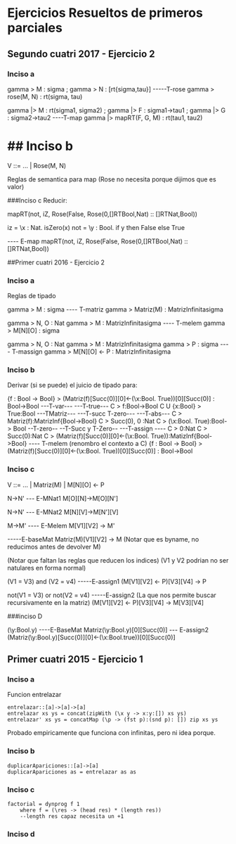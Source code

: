 # Ejercicios Resueltos de primeros parciales

## Segundo cuatri 2017 - Ejercicio 2
### Inciso a

gamma > M : sigma ; gamma > N : [rt{sigma,tau}]
-----T-rose
gamma > rose(M, N) : rt(sigma, tau)

gamma |> M : rt(sigma1, sigma2) ;
gamma |> F : sigma1->tau1 ;
gamma |> G : sigma2->tau2
----T-map
gamma |> mapRT(F, G, M) : rt(tau1, tau2)

# ## Inciso b
V ::= ... | Rose(M, N)

Reglas de semantica para map (Rose no necesita porque dijimos que es valor)

###Inciso c
Reducir: 

mapRT(not, iZ, Rose(False, Rose(0,[]RTBool,Nat) :: []RTNat,Bool))

iz = \x : Nat. isZero(x)
not = \y : Bool. if y then False else True


---- E-map
mapRT(not, iZ, Rose(False, Rose(0,[]RTBool,Nat) :: []RTNat,Bool))

##Primer cuatri 2016 - Ejercicio 2

### Inciso a 
Reglas de tipado

gamma > M : sigma
---- T-matriz
gamma > Matriz(M) : MatrizInfinitasigma

gamma > N, O : Nat gamma > M : MatrizInfinitasigma 
---- T-melem
gamma > M[N][O] : sigma

gamma > N, O : Nat gamma > M : MatrizInfinitasigma gamma > P : sigma
---- T-massign
gamma > M[N][O] <- P : MatrizInfinitasigma

### Inciso b
Derivar (si se puede) el juicio de tipado para:

{f : Bool -> Bool} > (Matriz(f)[Succ(0)][0]<-(\x:Bool. True))[0][Succ(0)] : Bool->Bool
								---T-var---                                                  ---T-true---
								C > f:Bool->Bool                                             C U {x:Bool} > True:Bool
								---TMatriz---                       ---T-succ T-zero---      ---T-abs---
								C > Matriz(f):MatrizInf{Bool->Bool} C > Succ(0), 0 :Nat C > (\x:Bool. True):Bool-> Bool
--T-zero-- --T-Succ y T-Zero--  ---T-assign ----
C > 0:Nat 	C > Succ(0):Nat		C > (Matriz(f)[Succ(0)][0]<-(\x:Bool. True)):MatizInf{Bool->Bool}
---- T-melem (renombro el contexto a C)
{f : Bool -> Bool} > (Matriz(f)[Succ(0)][0]<-(\x:Bool. True))[0][Succ(0)] : Bool->Bool


### Inciso c

V ::= ... | Matriz(M) | M[N][O] <- P

N->N'
--- E-MNat1
M[O][N]->M[O][N']

N->N'
--- E-MNat2
M[N][V]->M[N'][V]

M->M'
---- E-Melem 
M[V1][V2] -> M'

-----E-baseMat
Matriz(M)[V1][V2] -> M (Notar que es byname, no reducimos antes de devolver M)

(Notar que faltan las reglas que reducen los indices)
(V1 y V2 podrian no ser natulares en forma normal)

(V1 = V3) and (V2 = v4)
-----E-assign1
(M[V1][V2] <- P)[V3][V4] -> P

not(V1 = V3) or not(V2 = v4)
-----E-assign2 (La que nos permite buscar recursivamente en la matriz)
(M[V1][V2] <- P)[V3][V4] -> M[V3][V4]

###inciso D


(\y:Bool.y)
----E-BaseMat
Matriz(\y:Bool.y)[0][Succ(0)]
--- E-assign2
(Matriz(\y:Bool.y)[Succ(0)][0]<-(\x:Bool.true))[0][Succ(0)]

## Primer cuatri 2015 - Ejercicio 1

### Inciso a 

Funcion entrelazar

	entrelazar::[a]->[a]->[a]
	entrelazar xs ys = concat(zipWith (\x y -> x:y:[]) xs ys)
	entrelazar' xs ys = concatMap (\p -> (fst p):(snd p): []) zip xs ys

Probado empiricamente que funciona con infinitas, pero ni idea porque.

### Inciso b

	duplicarApariciones::[a]->[a]
	duplicarApariciones as = entrelazar as as
	
### Inciso c
	
	factorial = dynprog f 1 
		where f = (\res -> (head res) * (length res))
		--length res capaz necesita un +1
	
### Inciso d
